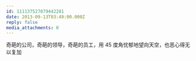 ```yaml
---
id: 111137527879442281
date: 2013-09-13T03:49:00.000Z
reply: false
media_attachments: 0
---
```


奇葩的公司，奇葩的领导，奇葩的员工，用 45 度角忧郁地望向天空，也恶心得无以复加


